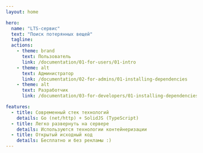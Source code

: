 ```yaml
---
layout: home

hero:
  name: "LTS-сервис"
  text: "Поиск потерянных вещей"
  tagline:
  actions:
    - theme: brand
      text: Пользователь
      link: /documentation/01-for-users/01-intro
    - theme: alt
      text: Администратор
      link: /documentation/02-for-admins/01-installing-dependencies
    - theme: alt
      text: Разработчик
      link: /documentation/03-for-developers/01-installing-dependencies

features:
  - title: Современный стек технологий
    details: Go (net/http) + SolidJS (TypeScript)
  - title: Легко развернуть на сервере
    details: Используются технологии контейнеризации
  - title: Открытый исходный код
    details: Бесплатно и без рекламы :)
---
```

